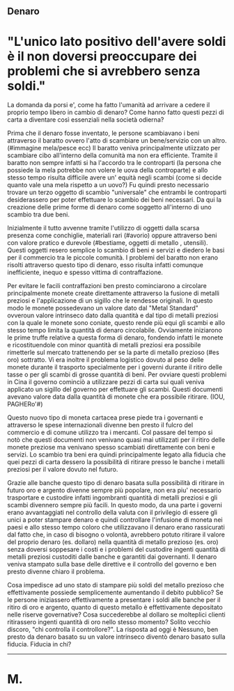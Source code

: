 Denaro
---

# "L'unico lato positivo dell'avere soldi è il non doversi preoccupare dei problemi che si avrebbero senza soldi."

La domanda da porsi e', come ha fatto l'umanità ad arrivare a cedere il proprio tempo libero in cambio di denaro?
Come hanno fatto questi pezzi di carta a diventare così essenziali nella società odierna?

Prima che il denaro fosse inventato, le persone scambiavano i beni attraverso il baratto ovvero l'atto di scambiare un bene/servizio con un altro. (#immagine mela/pesce ecc)
Il baratto veniva principalmente utiizzato per scambiare cibo all'interno della comunità ma non era efficiente.
Tramite il baratto non sempre infatti si ha l'accordo tra le controparti (la persona che possiede la mela potrebbe non volere le uova della controparte) e allo stesso tempo risulta difficile avere un' equità negli scambi (come si decide quanto vale una mela rispetto a un uovo?)
Fu quindi presto necessario trovare un terzo oggetto di scambio "universale" che entrambi le controparti desiderassero per poter effettuare lo scambio dei beni necessari.
Da qui la creazione delle prime forme di denaro come soggetto all'interno di uno scambio tra due beni.

Inizialmente il tutto avvenne tramite l'utilizzo di oggetti dalla scarsa presenza come conchiglie, materiali rari (#avorio) oppure attraverso beni con valore pratico e durevole (#bestiame, oggetti di metallo , utensili). 
Questi oggetti resero semplice lo scambio di beni e servizi e diedero le basi per il commercio tra le piccole comunità.
I problemi del baratto non erano risolti attraverso questo tipo di denaro, esso risulta infatti comunque inefficiente, inequo e spesso vittima di contraffazione.

Per evitare le facili contraffazioni ben presto cominciarono a circolare principalmente monete create direttamente attraverso la fusione di metalli preziosi e l'applicazione di un sigillo che le rendesse originali.
In questo modo le monete possedevano un valore dato dal "Metal Standard" ovveroun valore intrinseco dato dalla quantità e dal tipo di metalli preziosi con la quale le monete sono coniate, questo rende più equi gli scambi e allo stesso tempo limita la quantità di denaro circolabile.
Ovviamente iniziarono le prime truffe relative a questa forma di denaro, fondendo infatti le monete e ricostituendole con minor quantità di metalli preziosi era possibile rimetterle sul mercato trattenendo per se la parte di metallo prezioso (#es oro) sottratto.
Vi era inoltre il problema logistico dovuto al peso delle monete durante il trasporto specialmente per i governi durante il ritiro delle tasse o per gli scambi di grosse quantità di beni.
Per ovviare questi problemi in Cina il governo cominciò a utilizzare pezzi di carta sui quali veniva applicato un sigillo del governo per effettuare gli scambi. Questi documenti avevano valore data dalla quantità di monete che era possibile ritirare. (IOU, PAGHERo'#)

Questo nuovo tipo di moneta cartacea prese piede tra i governanti e attraverso le spese internazionali divenne ben presto il fulcro del commercio e di comune utilizzo tra i mercanti.
Col passare del tempo si notò che questi documenti non venivano quasi mai utilizzati per il ritiro delle monete preziose ma venivano spesso scambiati direttamente con beni e servizi.
Lo scambio tra beni era quindi principalmente legato alla fiducia che quei pezzi di carta dessero la possibilità di ritirare presso le banche i metalli preziosi per il valore dovuto nel futuro.

Grazie alle banche questo tipo di denaro basata sulla possibilità di ritirare in futuro oro e argento divenne sempre più popolare, non era piu' necessario trasportare e custodire infatti ingombranti quantità di metalli preziosi e gli scambi divennero sempre più facili.
In questo modo, da una parte i governi erano avvantaggiati nel controllo della valuta con il privilegio di essere gli unici a poter stampare denaro e quindi controllare l'infusione di moneta nei paesi e allo stesso tempo coloro che utilizzavano il denaro erano rassicurati dal fatto che, in caso di bisogno o volontà, avrebbero potuto ritirare il valore del proprio denaro (es. dollaro) nella quantità di metallo prezioso (es. oro) senza doversi soppesare i costi e i problemi del custodire ingenti quantità di metalli preziosi custoditi dalle banche e garantiti dai governanti.
Il denaro veniva stampato sulla base delle direttive e il controllo del governo e ben presto divenne chiaro il problema.

Cosa impedisce ad uno stato di stampare più soldi del metallo prezioso che effettivamente possiede semplicemente aumentando il debito pubblico?
Se le persone iniziassero effettivamente a presentare i soldi alle banche per il ritiro di oro e argento, quanto di questo metallo è effettivamente depositato nelle riserve governative?
Cosa succederebbe al dollaro se molteplici clienti ritirassero ingenti quantità di oro nello stesso momento?
Solito vecchio discoro, "chi controlla il controllore?".
La risposta ad oggi è Nessuno, ben presto da denaro basato su un valore intrinseco diventò denaro basato sulla fiducia. 
Fiducia in chi?

---
# M.
